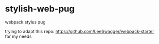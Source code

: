 # stylish-web-pug
webpack stylus pug

trying to adapt this repo:
https://github.com/LeeSwagger/webpack-starter
for my needs

